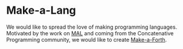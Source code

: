 # Make-a-Lang

We would like to spread the love of making programming languages. Motivated by the work on [MAL](https://github.com/kanaka/mal) and coming from the Concatenative Programming community, we would like to create [Make-a-Forth](https://github.com/Make-a-Lang/Make-a-Forth).
